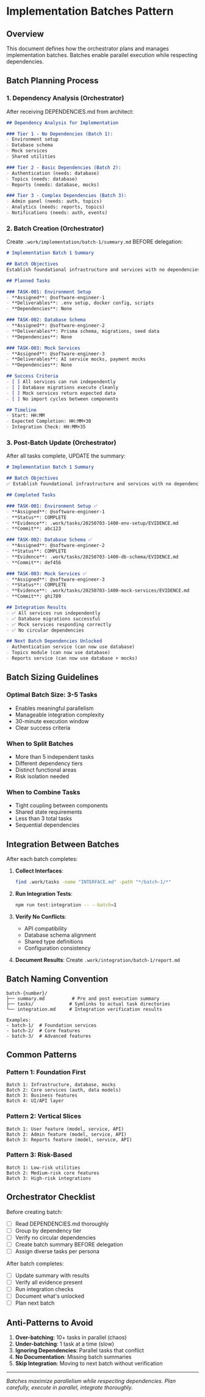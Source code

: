 # Implementation Batches Pattern

## Overview
This document defines how the orchestrator plans and manages implementation batches. Batches enable parallel execution while respecting dependencies.

## Batch Planning Process

### 1. Dependency Analysis (Orchestrator)
After receiving DEPENDENCIES.md from architect:

```markdown
## Dependency Analysis for Implementation

### Tier 1 - No Dependencies (Batch 1):
- Environment setup
- Database schema
- Mock services
- Shared utilities

### Tier 2 - Basic Dependencies (Batch 2):
- Authentication (needs: database)
- Topics (needs: database)
- Reports (needs: database, mocks)

### Tier 3 - Complex Dependencies (Batch 3):
- Admin panel (needs: auth, topics)
- Analytics (needs: reports, topics)
- Notifications (needs: auth, events)
```

### 2. Batch Creation (Orchestrator)

Create `.work/implementation/batch-1/summary.md` BEFORE delegation:

```markdown
# Implementation Batch 1 Summary

## Batch Objectives
Establish foundational infrastructure and services with no dependencies.

## Planned Tasks

### TASK-001: Environment Setup
- **Assigned**: @software-engineer-1
- **Deliverables**: .env setup, docker config, scripts
- **Dependencies**: None

### TASK-002: Database Schema  
- **Assigned**: @software-engineer-2
- **Deliverables**: Prisma schema, migrations, seed data
- **Dependencies**: None

### TASK-003: Mock Services
- **Assigned**: @software-engineer-3
- **Deliverables**: AI service mocks, payment mocks
- **Dependencies**: None

## Success Criteria
- [ ] All services can run independently
- [ ] Database migrations execute cleanly
- [ ] Mock services return expected data
- [ ] No import cycles between components

## Timeline
- Start: HH:MM
- Expected Completion: HH:MM+30
- Integration Check: HH:MM+35
```

### 3. Post-Batch Update (Orchestrator)

After all tasks complete, UPDATE the summary:

```markdown
# Implementation Batch 1 Summary

## Batch Objectives
✅ Establish foundational infrastructure and services with no dependencies.

## Completed Tasks

### TASK-001: Environment Setup ✅
- **Assigned**: @software-engineer-1
- **Status**: COMPLETE
- **Evidence**: .work/tasks/20250703-1400-env-setup/EVIDENCE.md
- **Commit**: abc123

### TASK-002: Database Schema ✅
- **Assigned**: @software-engineer-2
- **Status**: COMPLETE
- **Evidence**: .work/tasks/20250703-1400-db-schema/EVIDENCE.md
- **Commit**: def456

### TASK-003: Mock Services ✅
- **Assigned**: @software-engineer-3
- **Status**: COMPLETE
- **Evidence**: .work/tasks/20250703-1400-mock-services/EVIDENCE.md
- **Commit**: ghi789

## Integration Results
- ✅ All services run independently
- ✅ Database migrations successful
- ✅ Mock services responding correctly
- ✅ No circular dependencies

## Next Batch Dependencies Unlocked
- Authentication service (can now use database)
- Topics module (can now use database)
- Reports service (can now use database + mocks)
```

## Batch Sizing Guidelines

### Optimal Batch Size: 3-5 Tasks
- Enables meaningful parallelism
- Manageable integration complexity
- 30-minute execution window
- Clear success criteria

### When to Split Batches
- More than 5 independent tasks
- Different dependency tiers
- Distinct functional areas
- Risk isolation needed

### When to Combine Tasks
- Tight coupling between components
- Shared state requirements
- Less than 3 total tasks
- Sequential dependencies

## Integration Between Batches

After each batch completes:

1. **Collect Interfaces**:
   ```bash
   find .work/tasks -name "INTERFACE.md" -path "*/batch-1/*"
   ```

2. **Run Integration Tests**:
   ```bash
   npm run test:integration -- --batch=1
   ```

3. **Verify No Conflicts**:
   - API compatibility
   - Database schema alignment
   - Shared type definitions
   - Configuration consistency

4. **Document Results**:
   Create `.work/integration/batch-1/report.md`

## Batch Naming Convention

```
batch-{number}/
├── summary.md          # Pre and post execution summary
├── tasks/             # Symlinks to actual task directories
└── integration.md     # Integration verification results

Examples:
- batch-1/  # Foundation services
- batch-2/  # Core features
- batch-3/  # Advanced features
```

## Common Patterns

### Pattern 1: Foundation First
```
Batch 1: Infrastructure, database, mocks
Batch 2: Core services (auth, data models)
Batch 3: Business features
Batch 4: UI/API layer
```

### Pattern 2: Vertical Slices
```
Batch 1: User feature (model, service, API)
Batch 2: Admin feature (model, service, API)
Batch 3: Reports feature (model, service, API)
```

### Pattern 3: Risk-Based
```
Batch 1: Low-risk utilities
Batch 2: Medium-risk core features
Batch 3: High-risk integrations
```

## Orchestrator Checklist

Before creating batch:
- [ ] Read DEPENDENCIES.md thoroughly
- [ ] Group by dependency tier
- [ ] Verify no circular dependencies
- [ ] Create batch summary BEFORE delegation
- [ ] Assign diverse tasks per persona

After batch completes:
- [ ] Update summary with results
- [ ] Verify all evidence present
- [ ] Run integration checks
- [ ] Document what's unlocked
- [ ] Plan next batch

## Anti-Patterns to Avoid

1. **Over-batching**: 10+ tasks in parallel (chaos)
2. **Under-batching**: 1 task at a time (slow)
3. **Ignoring Dependencies**: Parallel tasks that conflict
4. **No Documentation**: Missing batch summaries
5. **Skip Integration**: Moving to next batch without verification

---
*Batches maximize parallelism while respecting dependencies. Plan carefully, execute in parallel, integrate thoroughly.*
